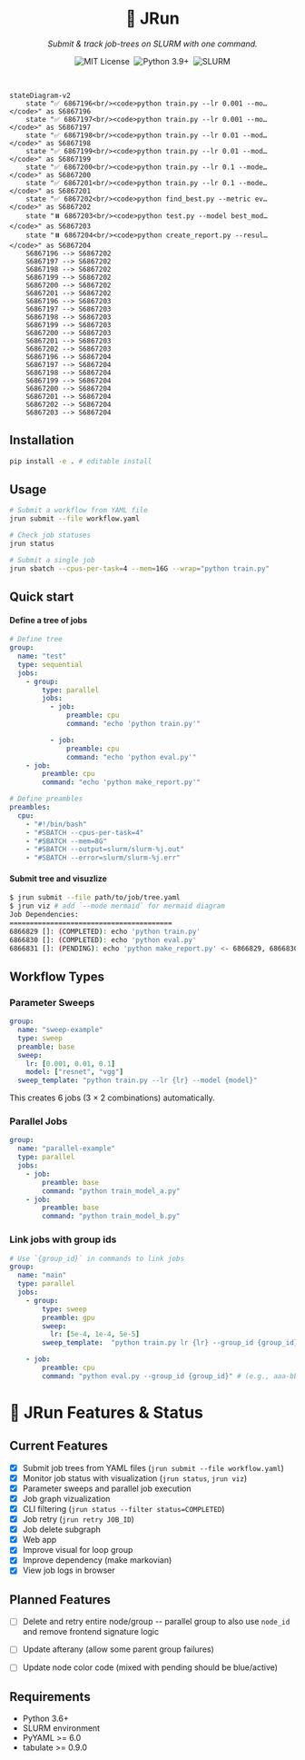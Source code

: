 <!-- ─────────────────────────────  HERO  ───────────────────────────── -->
<div align="center">

  <h1>🌳 JRun</h1>
  <p><em>Submit &amp; track job-trees on SLURM with one command.</em></p>

  <p>
    <img src="https://img.shields.io/badge/license-MIT-brightgreen?style=flat-square"
         alt="MIT License">&nbsp;
    <img src="https://img.shields.io/badge/python-3.9%2B-blue?logo=python&logoColor=white&style=flat-square"
         alt="Python 3.9+">&nbsp;
<img src="https://img.shields.io/badge/SLURM-2E8B57?style=flat-square"
     alt="SLURM">
  </p>

</div>



<br/>


```mermaid
stateDiagram-v2
    state "✅ 6867196<br/><code>python train.py --lr 0.001 --mo…</code>" as S6867196
    state "✅ 6867197<br/><code>python train.py --lr 0.001 --mo…</code>" as S6867197
    state "✅ 6867198<br/><code>python train.py --lr 0.01 --mod…</code>" as S6867198
    state "✅ 6867199<br/><code>python train.py --lr 0.01 --mod…</code>" as S6867199
    state "✅ 6867200<br/><code>python train.py --lr 0.1 --mode…</code>" as S6867200
    state "✅ 6867201<br/><code>python train.py --lr 0.1 --mode…</code>" as S6867201
    state "✅ 6867202<br/><code>python find_best.py --metric ev…</code>" as S6867202
    state "⏸️ 6867203<br/><code>python test.py --model best_mod…</code>" as S6867203
    state "⏸️ 6867204<br/><code>python create_report.py --resul…</code>" as S6867204
    S6867196 --> S6867202
    S6867197 --> S6867202
    S6867198 --> S6867202
    S6867199 --> S6867202
    S6867200 --> S6867202
    S6867201 --> S6867202
    S6867196 --> S6867203
    S6867197 --> S6867203
    S6867198 --> S6867203
    S6867199 --> S6867203
    S6867200 --> S6867203
    S6867201 --> S6867203
    S6867202 --> S6867203
    S6867196 --> S6867204
    S6867197 --> S6867204
    S6867198 --> S6867204
    S6867199 --> S6867204
    S6867200 --> S6867204
    S6867201 --> S6867204
    S6867202 --> S6867204
    S6867203 --> S6867204
```

## Installation

```bash
pip install -e . # editable install
```

## Usage

```bash
# Submit a workflow from YAML file
jrun submit --file workflow.yaml

# Check job statuses
jrun status

# Submit a single job
jrun sbatch --cpus-per-task=4 --mem=16G --wrap="python train.py"
```

## Quick start

#### Define a tree of jobs

```yaml
# Define tree
group:
  name: "test"
  type: sequential
  jobs:
    - group:
        type: parallel
        jobs:
          - job:
              preamble: cpu
              command: "echo 'python train.py'"

          - job:
              preamble: cpu
              command: "echo 'python eval.py'"
    - job:
        preamble: cpu
        command: "echo 'python make_report.py'"

# Define preambles
preambles:
  cpu:
    - "#!/bin/bash"
    - "#SBATCH --cpus-per-task=4"
    - "#SBATCH --mem=8G"
    - "#SBATCH --output=slurm/slurm-%j.out"
    - "#SBATCH --error=slurm/slurm-%j.err"

```

#### Submit tree and visuzlize
```bash
$ jrun submit --file path/to/job/tree.yaml
$ jrun viz # add `--mode mermaid` for mermaid diagram
Job Dependencies:
========================================
6866829 []: (COMPLETED): echo 'python train.py'
6866830 []: (COMPLETED): echo 'python eval.py'
6866831 []: (PENDING): echo 'python make_report.py' <- 6866829, 6866830
```


## Workflow Types

### Parameter Sweeps
```yaml
group:
  name: "sweep-example"
  type: sweep
  preamble: base
  sweep:
    lr: [0.001, 0.01, 0.1]
    model: ["resnet", "vgg"]
  sweep_template: "python train.py --lr {lr} --model {model}"
```

This creates 6 jobs (3 × 2 combinations) automatically.

### Parallel Jobs
```yaml
group:
  name: "parallel-example"
  type: parallel
  jobs:
    - job:
        preamble: base
        command: "python train_model_a.py"
    - job:
        preamble: base
        command: "python train_model_b.py"
```

### Link jobs with group ids

```yaml
# Use `{group_id}` in commands to link jobs
group:
  name: "main"
  type: parallel
  jobs:
    - group:
        type: sweep
        preamble: gpu
        sweep:
          lr: [5e-4, 1e-4, 5e-5]
        sweep_template:  "python train.py lr {lr} --group_id {group_id}"  # (e.g., aaa-bbb-ccc)

    - job:
        preamble: cpu
        command: "python eval.py --group_id {group_id}" # (e.g., aaa-bbb)
```

# 🌳 JRun Features & Status

## Current Features
- [x] Submit job trees from YAML files (`jrun submit --file workflow.yaml`)
- [x] Monitor job status with visualization (`jrun status`, `jrun viz`)
- [x] Parameter sweeps and parallel job execution
- [x] Job graph vizualization
- [x] CLI filtering (`jrun status --filter status=COMPLETED`)
- [x] Job retry (`jrun retry JOB_ID`)
- [x] Job delete subgraph
- [x] Web app
- [x] Improve visual for loop group
- [x] Improve dependency (make markovian)
- [x] View job logs in browser

## Planned Features
- [ ] Delete and retry entire node/group -- parallel group to also use `node_id` and remove frontend signature logic
- [ ] Update afterany (allow some parent group failures)
- [ ] Update node color code (mixed with pending should be blue/active)



<!-- sacct -j 6894879 --format=JobID,WorkDir -X --parsable2 -->

## Requirements

- Python 3.6+
- SLURM environment
- PyYAML >= 6.0
- tabulate >= 0.9.0
